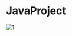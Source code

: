 # JavaProject
![1](https://user-images.githubusercontent.com/79247938/188742123-a8e00fd2-c14c-4a85-a4f4-7ad1579b5150.png)
